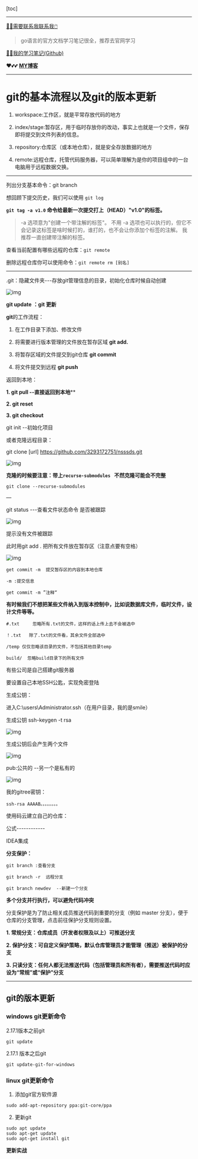 [toc]

---

[😶‍🌫️需要联系我联系我🖱️](xxw@nsddd.top)

>   go语言的官方文档学习笔记很全，推荐去官网学习

[😶‍🌫️我的学习笔记(Github)](https://github.com/3293172751/CS_COURSE)

❤️💕💕 **[MY博客](https://nsddd.top)**

---

# git的基本流程以及git的版本更新

1. workspace:工作区，就是平常存放代码的地方

2. index/stage:暂存区，用于临时存放你的改动，事实上也就是一个文件，保存即将提交到文件列表的信息。

3. repository:仓库区（或本地仓库），就是安全存放数据的地方

4. remote:远程仓库，托管代码服务器，可以简单理解为是你的项目组中的一台电脑用于远程数据交换。

---

列出分支基本命令：git branch

想回顾下提交历史，我们可以使用 `git log`

 **`git tag -a v1.0` 命令给最新一次提交打上（HEAD）"v1.0"的标签。**

>  -a 选项意为"创建一个带注解的标签"。 不用 -a 选项也可以执行的，但它不会记录这标签是啥时候打的，谁打的，也不会让你添加个标签的注解。 我推荐一直创建带注解的标签。

查看当前配置有哪些远程的仓库：`git remote`

删除远程仓库你可以使用命令：`git remote rm [别名]`

---

.git：隐藏文件夹---存放git管理信息的目录，初始化仓库时候自动创建

![img](https://s2.loli.net/2022/03/24/9CwcO75zgjB8YdM.jpg)

**git update** **：git 更新**

**git**的工作流程：

1. 在工作目录下添加、修改文件

2. 将需要进行版本管理的文件放在暂存区域 **git add.**

3. 将暂存区域的文件提交到git仓库  **git commit**

4. 将文件提交到远程   **git push**

 

返回到本地：

**1.  git pull  --直接返回到本地****

**2.  git reset**

**3.  git checkout**

 

git init  --初始化项目

或者克隆远程目录：

git clone [url] https://github.com/3293172751/nsssds.git

![img](https://s2.loli.net/2022/03/24/ms8EIdiNwqnArWV.jpg)

 **克隆的时候要注意：带上`recurse-submodules `  不然克隆可能会不完整**

```
git clone --recurse-submodules
```

—

git status ---查看文件状态命令 是否被跟踪

![img](https://s2.loli.net/2022/03/24/eQbSfIas21XURn5.jpg)

 

提示没有文件被跟踪

此时用git add .  把所有文件放在暂存区（注意点要有空格）

![img](https://s2.loli.net/2022/03/24/YOKzcCA3hkVRNQ8.jpg)

 

```
get commit -m  提交暂存区的内容到本地仓库

-m :提交信息

get commit -m ”注释“
```

**有时候我们不想把某些文件纳入到版本控制中，比如说数据库文件，临时文件，设计文件等等。**

```
#.txt     忽略所有.txt的文件，这样的话上传上去不会被选中

！.txt   除了.txt的文件看，其余文件全部选中

/temp 仅仅忽略该目录的文件，不包括其他目录temp

build/  忽略build目录下的所有文件
```

有些公司是自己搭建git服务器

要设置自己本地SSH公匙，实现免密登陆

生成公钥：

进入C:\users\Administrator\.ssh（在用户目录，我的是smile）

生成公钥  ssh-keygen -t rsa

![img](https://s2.loli.net/2022/03/24/9pTtirjXes1M2BH.jpg)

 

生成公钥后会产生两个文件

![img](https://s2.loli.net/2022/03/24/PRnrGWz1es4gMNq.jpg)

 

pub:公共的  --另一个是私有的

![img](https://s2.loli.net/2022/03/24/EbS9XgJQaV7d4lN.jpg)

我的gitree密钥：

```
ssh-rsa AAAAB。。。。。。。。 
```

使用码云建立自己的仓库：

公式------------

IDEA集成



**分支保护：**

```
git branch :查看分支

git branch -r  远程分支

git branch newdev  --新建一个分支
```

**多个分支并行执行，可以避免代码冲突**

 分支保护是为了防止相关成员推送代码到重要的分支（例如 master 分支），便于仓库的分支管理，点击前往保护分支规则设置。

 

**1.  常规分支：仓库成员（开发者权限及以上）可推送分支**

**2.  保护分支：可自定义保护策略，默认仓库管理员才能管理（推送）被保护的分支**

**3.  只读分支：任何人都无法推送代码（包括管理员和所有者），需要推送代码时应设为“常规”或“保护”分支**

****



## git的版本更新

### windows git更新命令

2.17.1版本之前git

```
git update
```

2.17.1 版本之后git

```
git update-git-for-windows
```

### linux git更新命令

1. 添加git官方软件源

```
sudo add-apt-repository ppa:git-core/ppa
```



2. 更新git

```
sudo apt update
sudo apt-get update
sudo apt-get install git
```



**更新实战**


